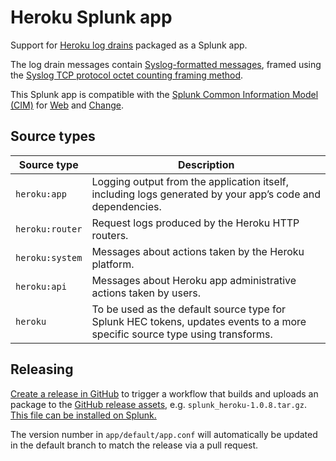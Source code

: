 # Heroku Splunk app

Support for [Heroku log drains](https://devcenter.heroku.com/articles/log-drains) packaged as a Splunk app.

The log drain messages contain [Syslog-formatted messages](https://datatracker.ietf.org/doc/html/rfc5424#section-6), framed using the [Syslog TCP protocol octet counting framing method](https://datatracker.ietf.org/doc/html/rfc6587#section-3.4.1).

This Splunk app is compatible with the [Splunk Common Information Model (CIM)](https://docs.splunk.com/Documentation/CIM/5.0.1/User/Overview) for [Web](https://docs.splunk.com/Documentation/CIM/5.0.1/User/Web) and [Change](https://docs.splunk.com/Documentation/CIM/5.0.1/User/Change).

## Source types

| Source type     | Description                                                                                                                  |
|-----------------|------------------------------------------------------------------------------------------------------------------------------|
| `heroku:app`    | Logging output from the application itself, including logs generated by your app’s code and dependencies.                    |
| `heroku:router` | Request logs produced by the Heroku HTTP routers.                                                                            |
| `heroku:system` | Messages about actions taken by the Heroku platform.                                                                         |
| `heroku:api`    | Messages about Heroku app administrative actions taken by users.                                                             |
| `heroku`        | To be used as the default source type for Splunk HEC tokens, updates events to a more specific source type using transforms. |

## Releasing

[Create a release in GitHub](https://docs.github.com/en/repositories/releasing-projects-on-github/managing-releases-in-a-repository#creating-a-release) to trigger a workflow that builds and uploads an package to the [GitHub release assets](/releases), e.g. `splunk_heroku-1.0.8.tar.gz`. [This file can be installed on Splunk.](https://docs.splunk.com/Documentation/SplunkCloud/latest/Admin/PrivateApps)

The version number in `app/default/app.conf` will automatically be updated in the default branch to match the release via a pull request.
